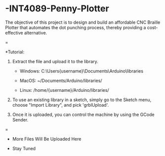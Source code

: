 # -INT4089-Penny-Plotter
The objective of this project is to design and build an affordable CNC Braille Plotter that automates the dot punching process, thereby providing a cost-effective alternative.

=

*Tutorial:
1. Extract the file and upload it to the library.

      - Windows: C:\Users\{username}\Documents\Arduino\libraries

      - MacOS: ~/Documents/Arduino/libraries/

      - Linux: /home/{username}/Arduino/libraries/

2. To use an existing library in a sketch, simply go to the Sketch menu, choose "Import Library", and pick 'grblUpload'.

3. Once it is uploaded, you can control the machine by using the GCode Sender.


=	 
	
  * More Files Will Be Uploaded Here

  * Stay Tuned
